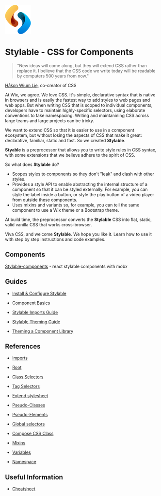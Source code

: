 
![](./branding/logo/PNG/96-logo-OnlySymbol.png)

# Stylable - CSS for Components

> "New ideas will come along, but they will extend CSS rather than replace it. I believe that the CSS code we write today will be readable by computers 500 years from now."

[Håkon Wium Lie](https://dev.opera.com/articles/css-twenty-years-hakon/), co-creator of CSS

At Wix, we agree. We love CSS. It's simple, declarative syntax that is native in browsers and is easily the fastest way to add styles to web pages and web apps. But when writing CSS that is scoped to individual components, developers have to maintain highly-specific selectors, using elaborate conventions to fake namespacing. Writing and maintanining CSS across large teams and large projects can be tricky.

We want to extend CSS so that it is easier to use in a component ecosystem, but without losing the aspects of CSS that make it great: declarative, familiar, static and fast. So we created **Stylable**.

**Styable** is a preprocessor that allows you to write style rules in CSS syntax, with some extensions that we believe adhere to the spirit of CSS.

So what does **Stylable** do?

* Scopes styles to components so they don't "leak" and clash with other styles.
* Provides a style API to enable abstracting the internal structure of a component so that it can be styled externally. For example, you can style the label inside a button, or style the play button of a video player from outside these components.
* Uses mixins and variants so, for example, you can tell the same component to use a Wix theme or a Bootstrap theme.

At build time, the preprocessor converts the **Stylable** CSS into flat, static, valid vanilla CSS that works cross-browser.

Viva CSS, and welcome **Stylable**. We hope you like it. Learn how to use it with step by step instructions and code examples.

## Components

[Stylable-components](https://github.com/wix/stylable-components) - react stylable components with mobx

## Guides

* [Install & Configure Stylable](./docs/guides/install-configure.md)

* [Component Basics](./docs/guides/component-basics.md)

* [Stylable Imports Guide](./docs/guides/stylable-imports-guide.md)

* [Stylable Theming Guide](./docs/guides/stylable-theming-guide.md)

* [Theming a Component Library](./docs/guides/theming-component-library.md)

## References

* [Imports](./docs/references/imports.md)

* [Root](./docs/references/root.md)

* [Class Selectors](./docs/references/class-selectors.md)

* [Tag Selectors](./docs/references/tag-selectors.md)

* [Extend stylesheet](./docs/references/extend-stylesheet.md)

* [Pseudo-Classes](./docs/references/pseudo-classes.md)

* [Pseudo-Elements](./docs/references/pseudo-elements.md)

* [Global selectors](./docs/references/global-selectors.md)

* [Compose CSS Class](./docs/references/compose-css-class.md)

* [Mixins](./docs/references/mixin-syntax.md)

* [Variables](./docs/references/variables.md)

* [Namespace](./docs/references/namespace.md)

## Useful Information

* [Cheatsheet](./docs/usefulInfo/cheatsheet.md)
